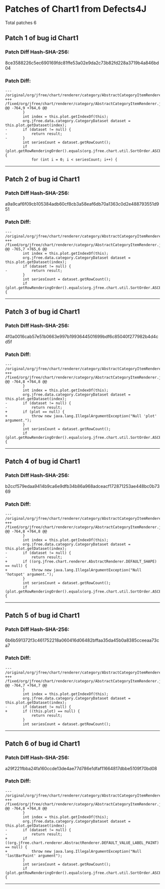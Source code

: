 
# Patches of Chart1 from Defects4J 
Total patches 6
## Patch 1 of bug id Chart1
### Patch Diff Hash-SHA-256:

8ce3588226c5ec690169fdc81ffe53a02e9da2c73b82fd228a3719b4a846bd04

### Patch Diff:
```
--- /original/org/jfree/chart/renderer/category/AbstractCategoryItemRenderer.java	
+++ /fixed/org/jfree/chart/renderer/category/AbstractCategoryItemRenderer.java	
@@ -764,9 +764,6 @@
 		}
 		int index = this.plot.getIndexOf(this);
 		org.jfree.data.category.CategoryDataset dataset = this.plot.getDataset(index);
-		if (dataset != null) {
-			return result;
-		}
 		int seriesCount = dataset.getRowCount();
 		if (plot.getRowRenderingOrder().equals(org.jfree.chart.util.SortOrder.ASCENDING)) {
 			for (int i = 0; i < seriesCount; i++) {
```


---
## Patch 2 of bug id Chart1
### Patch Diff Hash-SHA-256:

a9a9caf6f09cb105384adb60cf8cb3a58eaf6db70a1363c0d2e488793551d951

### Patch Diff:
```
--- /original/org/jfree/chart/renderer/category/AbstractCategoryItemRenderer.java	
+++ /fixed/org/jfree/chart/renderer/category/AbstractCategoryItemRenderer.java	
@@ -765,7 +765,6 @@
 		int index = this.plot.getIndexOf(this);
 		org.jfree.data.category.CategoryDataset dataset = this.plot.getDataset(index);
 		if (dataset != null) {
-			return result;
 		}
 		int seriesCount = dataset.getRowCount();
 		if (plot.getRowRenderingOrder().equals(org.jfree.chart.util.SortOrder.ASCENDING)) {
```


---
## Patch 3 of bug id Chart1
### Patch Diff Hash-SHA-256:

4f0a0016cab57e51b0663e997b1993644501699bdf6c85040f277982b4d4cd5f

### Patch Diff:
```
--- /original/org/jfree/chart/renderer/category/AbstractCategoryItemRenderer.java	
+++ /fixed/org/jfree/chart/renderer/category/AbstractCategoryItemRenderer.java	
@@ -764,8 +764,8 @@
 		}
 		int index = this.plot.getIndexOf(this);
 		org.jfree.data.category.CategoryDataset dataset = this.plot.getDataset(index);
-		if (dataset != null) {
-			return result;
+		if (plot == null) {
+			throw new java.lang.IllegalArgumentException("Null 'plot' argument.");
 		}
 		int seriesCount = dataset.getRowCount();
 		if (plot.getRowRenderingOrder().equals(org.jfree.chart.util.SortOrder.ASCENDING)) {
```


---
## Patch 4 of bug id Chart1
### Patch Diff Hash-SHA-256:

b2ccf579edaa9414b9ca6e9dfb34b86a968adceacf172871253ae448bc0b7369

### Patch Diff:
```
--- /original/org/jfree/chart/renderer/category/AbstractCategoryItemRenderer.java	
+++ /fixed/org/jfree/chart/renderer/category/AbstractCategoryItemRenderer.java	
@@ -764,8 +764,8 @@
 		}
 		int index = this.plot.getIndexOf(this);
 		org.jfree.data.category.CategoryDataset dataset = this.plot.getDataset(index);
-		if (dataset != null) {
-			return result;
+		if ((org.jfree.chart.renderer.AbstractRenderer.DEFAULT_SHAPE) == null) {
+			throw new java.lang.IllegalArgumentException("Null 'hotspot' argument.");
 		}
 		int seriesCount = dataset.getRowCount();
 		if (plot.getRowRenderingOrder().equals(org.jfree.chart.util.SortOrder.ASCENDING)) {
```


---
## Patch 5 of bug id Chart1
### Patch Diff Hash-SHA-256:

6b6b591372f3c461752218a060416d06482bffaa35da45b0a8385cceeaa73ca7

### Patch Diff:
```
--- /original/org/jfree/chart/renderer/category/AbstractCategoryItemRenderer.java	
+++ /fixed/org/jfree/chart/renderer/category/AbstractCategoryItemRenderer.java	
@@ -764,7 +764,7 @@
 		}
 		int index = this.plot.getIndexOf(this);
 		org.jfree.data.category.CategoryDataset dataset = this.plot.getDataset(index);
-		if (dataset != null) {
+		if ((this.plot) == null) {
 			return result;
 		}
 		int seriesCount = dataset.getRowCount();
```


---
## Patch 6 of bug id Chart1
### Patch Diff Hash-SHA-256:

a29f221fbba24fa160ccde13de4ae77d786e1dfaf11664817dbbe5109f70bd08

### Patch Diff:
```
--- /original/org/jfree/chart/renderer/category/AbstractCategoryItemRenderer.java	
+++ /fixed/org/jfree/chart/renderer/category/AbstractCategoryItemRenderer.java	
@@ -764,8 +764,8 @@
 		}
 		int index = this.plot.getIndexOf(this);
 		org.jfree.data.category.CategoryDataset dataset = this.plot.getDataset(index);
-		if (dataset != null) {
-			return result;
+		if ((org.jfree.chart.renderer.AbstractRenderer.DEFAULT_VALUE_LABEL_PAINT) == null) {
+			throw new java.lang.IllegalArgumentException("Null 'lastBarPaint' argument");
 		}
 		int seriesCount = dataset.getRowCount();
 		if (plot.getRowRenderingOrder().equals(org.jfree.chart.util.SortOrder.ASCENDING)) {
```


---